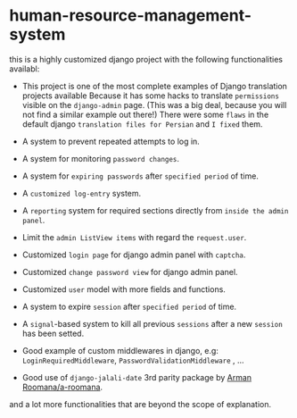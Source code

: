 # human-resource-management-system

this is a highly customized django project with the following functionalities availabl:

- This project is one of the most complete examples of Django translation projects available
  Because it has some hacks to translate `permissions‍‍` visible on the `django-admin` page. (This was a big deal, because you will not find a similar example out there!)
  There were some `flaws` in the default django `translation files for Persian` and `I fixed` them.

- A system to prevent repeated attempts to log in.

- A system for monitoring `password changes`.

- A system for `expiring passwords` after `specified period` of time.

- A `customized log-entry` system.

- A `reporting` system for required sections directly from `inside the admin panel`.

- Limit the `admin ListView items` with regard the `request.user`.

- Customized `login page` for django admin panel with `captcha`.

- Customized `change password view` for django admin panel.

- Customized `user` model with more fields and functions.

- A system to expire `session` after `specified period` of time.

- A `signal`-based system to kill all previous `sessions` after a new `session` has been setted.

- Good example of custom middlewares in django, e.g: `LoginRequiredMiddleware`, `PasswordValidationMiddleware` , ...

- Good use of `django-jalali-date` 3rd parity package by [Arman Roomana/a-roomana](https://github.com/a-roomana/django-jalali-date).

and a lot more functionalities that are beyond the scope of explanation.
